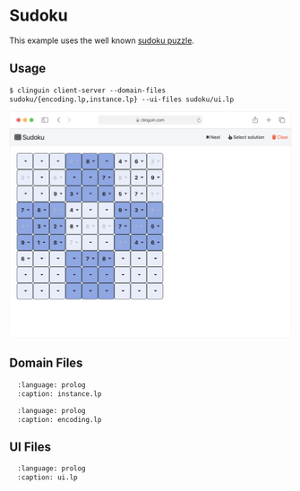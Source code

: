 # Sudoku

This example uses the well known [sudoku puzzle](https://en.wikipedia.org/wiki/Sudoku).


## Usage

```console
$ clinguin client-server --domain-files sudoku/{encoding.lp,instance.lp} --ui-files sudoku/ui.lp
```



<img src="https://github.com/potassco/clinguin/blob/master/examples/angular/sudoku/ui.gif?raw=true">

## Domain Files

```{literalinclude} ../../../examples/angular/sudoku/instance.lp
  :language: prolog
  :caption: instance.lp
```
```{literalinclude} ../../../examples/angular/sudoku/encoding.lp
  :language: prolog
  :caption: encoding.lp
```

## UI Files

```{literalinclude} ../../../examples/angular/sudoku/ui.lp
  :language: prolog
  :caption: ui.lp
```


